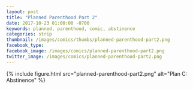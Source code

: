 ```yaml
---
layout: post
title: "Planned Parenthood Part 2"
date: 2017-10-23 01:00:00 -0700
keywords: planned, parenthood, comic, abstinence
categories: strip
thumbnail: /images/comics/thumbs/planned-parenthood-part2.png
facebook_type: 
facebook_image: /images/comics/planned-parenthood-part2.png
twitter_image: /images/comics/planned-parenthood-part2.png
---
```


{% include figure.html src="planned-parenthood-part2.png" alt="Plan C: Abstinence" %}

